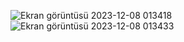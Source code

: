 ![Ekran görüntüsü 2023-12-08 013418](https://github.com/earekea/Bmi_Calulator/assets/133246942/4a25d95c-0945-426a-89e4-e2a7717fd6bc)
![Ekran görüntüsü 2023-12-08 013433](https://github.com/earekea/Bmi_Calulator/assets/133246942/aa8750cc-199e-49d7-a777-60a9d32087bb)
